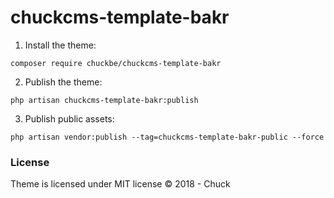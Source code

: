 # chuckcms-template-bakr

1. Install the theme:

``` composer require chuckbe/chuckcms-template-bakr ```

2. Publish the theme:

``` php artisan chuckcms-template-bakr:publish ```

3. Publish public assets:

``` php artisan vendor:publish --tag=chuckcms-template-bakr-public --force ``` 

### License 

Theme is licensed under MIT license © 2018 - Chuck